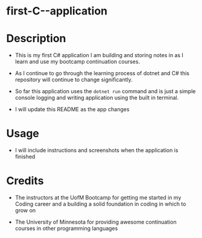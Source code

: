 # first-C--application

# Description
- This is my first C# application I am building and storing notes in as I learn and use my bootcamp continuation courses.

- As I continue to go through the learning process of dotnet and C# this repository will continue to change significantly. 

- So far this application uses the `dotnet run` command and is just a simple console logging and writing application using the built in terminal.

- I will update this README as the app changes

# Usage
- I will include instructions and screenshots when the application is finished

# Credits
- The instructors at the UofM Bootcamp for getting me started in my Coding career and a building a solid foundation in coding in which to grow on

- The University of Minnesota for providing awesome continuation courses in other programming languages 


